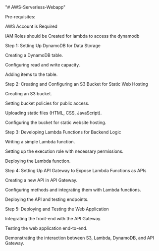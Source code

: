 "# AWS-Serverless-Webapp"

Pre-requisites:
  
  AWS Account is Required
  
  IAM Roles should be Created for lambda to access the dynamodb

Step 1: Setting Up DynamoDB for Data Storage

  Creating a DynamoDB table.

  Configuring read and write capacity.
  
  Adding items to the table.

Step 2: Creating and Configuring an S3 Bucket for Static Web Hosting
  
  Creating an S3 bucket.
  
  Setting bucket policies for public access.
  
  Uploading static files (HTML, CSS, JavaScript).
  
  Configuring the bucket for static website hosting.

Step 3: Developing Lambda Functions for Backend Logic
  
  Writing a simple Lambda function.
  
  Setting up the execution role with necessary permissions.
  
  Deploying the Lambda function.

Step 4: Setting Up API Gateway to Expose Lambda Functions as APIs
  
  Creating a new API in API Gateway.
  
  Configuring methods and integrating them with Lambda functions.
  
  Deploying the API and testing endpoints.

Step 5: Deploying and Testing the Web Application
  
  Integrating the front-end with the API Gateway.
  
  Testing the web application end-to-end.
  
  Demonstrating the interaction between S3, Lambda, DynamoDB, and API Gateway.

